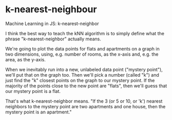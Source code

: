 # k-nearest-neighbour

Machine Learning in JS: k-nearest-neighbor

I think the best way to teach the kNN algorithm is to simply define what the phrase "k-nearest-neighbor" actually means.

We're going to plot the data points for flats and apartments on a graph in two dimensions, using, e.g. number of rooms, as the x-axis and, e.g. the area, as the y-axis.

When we inevitably run into a new, unlabeled data point ("mystery point"), we'll put that on the graph too. Then we'll pick a number (called "k") and just find the "k" closest points on the graph to our mystery point. If the majority of the points close to the new point are "flats", then we'll guess that our mystery point is a flat.

That's what k-nearest-neighbor means. "If the 3 (or 5 or 10, or 'k') nearest neighbors to the mystery point are two apartments and one house, then the mystery point is an apartment."
